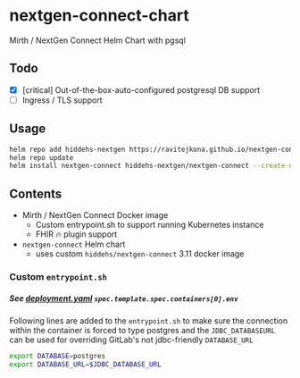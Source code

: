 # nextgen-connect-chart
Mirth / NextGen Connect Helm Chart with pgsql 

## Todo
- [x] [critical] Out-of-the-box-auto-configured postgresql DB support
- [ ] Ingress / TLS support 

## Usage
```bash
helm repo add hiddehs-nextgen https://ravitejkona.github.io/nextgen-connect-chart/
helm repo update
helm install nextgen-connect hiddehs-nextgen/nextgen-connect --create-namespace --set postgresql.postgresqlPassword="supersecrethere"
```

## Contents

- Mirth / NextGen Connect Docker image
  - Custom entrypoint.sh to support running Kubernetes instance
  - FHIR 🔥 plugin support
- `nextgen-connect` Helm chart
  - uses custom `hiddehs/nextgen-connect` 3.11 docker image

### Custom `entrypoint.sh`
##### See [deployment.yaml](charts/nextgen-connect/templates/deployment.yaml#L51) `spec.template.spec.containers[0].env`

Following lines are added to the `entrypoint.sh` to make sure the connection within the container is forced to type postgres and the `JDBC_DATABASEURL` can be used for overriding GitLab's not jdbc-friendly `DATABASE_URL`

```bash
export DATABASE=postgres
export DATABASE_URL=$JDBC_DATABASE_URL
```

